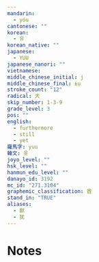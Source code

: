 ```yaml
---
mandarin:
  - yóu
cantonese: ""
korean:
  - 유
korean_native: ""
japanese:
  - YUU
japanese_nanori: ""
vietnamese:
middle_chinese_initial: j
middle_chinese_final: ɨu
stroke_count: "12"
radical: 犬
skip_number: 1-3-9
grade_level: 3
pos: ""
english:
  - furthermore
  - still
  - yet
羅馬字: yuu
韓文: 윳
joyo_level: ""
hsk_level: ""
hanmun_edu_level: ""
danayo_id: 3192
mc_id: "271.3104"
graphemic_classification: 酋
stand_in: "TRUE"
aliases:
  - 猷
  - 犹
---
```


# Notes
